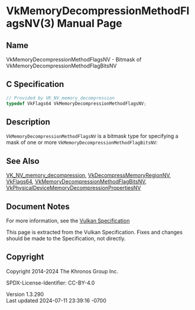 # VkMemoryDecompressionMethodFlagsNV(3) Manual Page

## Name

VkMemoryDecompressionMethodFlagsNV - Bitmask of
VkMemoryDecompressionMethodFlagBitsNV



## <a href="#_c_specification" class="anchor"></a>C Specification

``` c
// Provided by VK_NV_memory_decompression
typedef VkFlags64 VkMemoryDecompressionMethodFlagsNV;
```

## <a href="#_description" class="anchor"></a>Description

`VkMemoryDecompressionMethodFlagsNV` is a bitmask type for specifying a
mask of one or more `VkMemoryDecompressionMethodFlagBitsNV`:

## <a href="#_see_also" class="anchor"></a>See Also

[VK_NV_memory_decompression](https://registry.khronos.org/vulkan/specs/1.3-extensions/man/html/VK_NV_memory_decompression.html),
[VkDecompressMemoryRegionNV](https://registry.khronos.org/vulkan/specs/1.3-extensions/man/html/VkDecompressMemoryRegionNV.html),
[VkFlags64](https://registry.khronos.org/vulkan/specs/1.3-extensions/man/html/VkFlags64.html),
[VkMemoryDecompressionMethodFlagBitsNV](https://registry.khronos.org/vulkan/specs/1.3-extensions/man/html/VkMemoryDecompressionMethodFlagBitsNV.html),
[VkPhysicalDeviceMemoryDecompressionPropertiesNV](https://registry.khronos.org/vulkan/specs/1.3-extensions/man/html/VkPhysicalDeviceMemoryDecompressionPropertiesNV.html)

## <a href="#_document_notes" class="anchor"></a>Document Notes

For more information, see the <a
href="https://registry.khronos.org/vulkan/specs/1.3-extensions/html/vkspec.html#VkMemoryDecompressionMethodFlagsNV"
target="_blank" rel="noopener">Vulkan Specification</a>

This page is extracted from the Vulkan Specification. Fixes and changes
should be made to the Specification, not directly.

## <a href="#_copyright" class="anchor"></a>Copyright

Copyright 2014-2024 The Khronos Group Inc.

SPDX-License-Identifier: CC-BY-4.0

Version 1.3.290  
Last updated 2024-07-11 23:39:16 -0700
